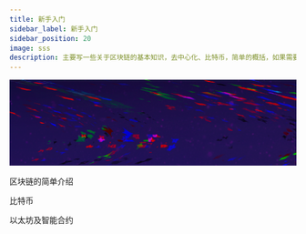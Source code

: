 ```yaml
---
title: 新手入门
sidebar_label: 新手入门
sidebar_position: 20
image: sss
description: 主要写一些关于区块链的基本知识，去中心化、比特币，简单的概括，如果需要详情，可以跳转到对应的说明文档
---
```


![](./assets/learn-bg.jpg)

区块链的简单介绍

比特币

以太坊及智能合约

